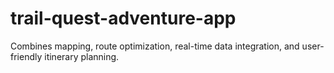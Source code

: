 # trail-quest-adventure-app
Combines mapping, route optimization, real-time data integration, and user-friendly itinerary planning.
